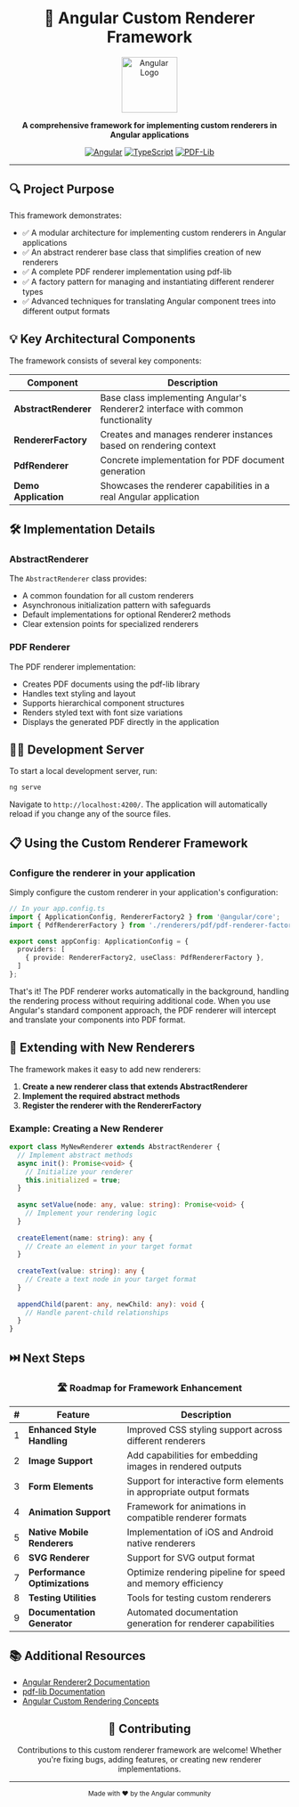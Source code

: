 <div align="center">

# 🚀 Angular Custom Renderer Framework

<img src="https://angular.io/assets/images/logos/angular/angular.svg" width="100" height="100" alt="Angular Logo">

**A comprehensive framework for implementing custom renderers in Angular applications**

[![Angular](https://img.shields.io/badge/Framework-Angular-DD0031?style=flat-square&logo=angular)](https://angular.io/)
[![TypeScript](https://img.shields.io/badge/Language-TypeScript-3178C6?style=flat-square&logo=typescript)](https://www.typescriptlang.org/)
[![PDF-Lib](https://img.shields.io/badge/Library-PDF--Lib-ff0000?style=flat-square)](https://pdf-lib.js.org/)

</div>

<hr>

## 🔍 Project Purpose

This framework demonstrates:
- ✅ A modular architecture for implementing custom renderers in Angular applications
- ✅ An abstract renderer base class that simplifies creation of new renderers
- ✅ A complete PDF renderer implementation using pdf-lib
- ✅ A factory pattern for managing and instantiating different renderer types
- ✅ Advanced techniques for translating Angular component trees into different output formats

## 💡 Key Architectural Components

The framework consists of several key components:

| Component | Description |
|-----------|-------------|
| **AbstractRenderer** | Base class implementing Angular's Renderer2 interface with common functionality |
| **RendererFactory** | Creates and manages renderer instances based on rendering context |
| **PdfRenderer** | Concrete implementation for PDF document generation |
| **Demo Application** | Showcases the renderer capabilities in a real Angular application |

## 🛠️ Implementation Details

### AbstractRenderer

The `AbstractRenderer` class provides:
- A common foundation for all custom renderers
- Asynchronous initialization pattern with safeguards
- Default implementations for optional Renderer2 methods
- Clear extension points for specialized renderers

### PDF Renderer

The PDF renderer implementation:
- Creates PDF documents using the pdf-lib library
- Handles text styling and layout
- Supports hierarchical component structures
- Renders styled text with font size variations
- Displays the generated PDF directly in the application

## 🏃‍♂️ Development Server

To start a local development server, run:

```bash
ng serve
```

Navigate to `http://localhost:4200/`. The application will automatically reload if you change any of the source files.

## 📋 Using the Custom Renderer Framework

### Configure the renderer in your application

Simply configure the custom renderer in your application's configuration:

```typescript
// In your app.config.ts
import { ApplicationConfig, RendererFactory2 } from '@angular/core';
import { PdfRendererFactory } from './renderers/pdf/pdf-renderer-factory';

export const appConfig: ApplicationConfig = {
  providers: [
    { provide: RendererFactory2, useClass: PdfRendererFactory },
  ]
};
```

That's it! The PDF renderer works automatically in the background, handling the rendering process without requiring additional code. When you use Angular's standard component approach, the PDF renderer will intercept and translate your components into PDF format.

## 🌈 Extending with New Renderers

The framework makes it easy to add new renderers:

1. **Create a new renderer class that extends AbstractRenderer**
2. **Implement the required abstract methods**
3. **Register the renderer with the RendererFactory**

### Example: Creating a New Renderer

```typescript
export class MyNewRenderer extends AbstractRenderer {
  // Implement abstract methods
  async init(): Promise<void> {
    // Initialize your renderer
    this.initialized = true;
  }
  
  async setValue(node: any, value: string): Promise<void> {
    // Implement your rendering logic
  }
  
  createElement(name: string): any {
    // Create an element in your target format
  }
  
  createText(value: string): any {
    // Create a text node in your target format
  }
  
  appendChild(parent: any, newChild: any): void {
    // Handle parent-child relationships
  }
}
```

## ⏭️ Next Steps

<div align="center">

### 🛣️ Roadmap for Framework Enhancement
</div>

| # | Feature | Description |
|---|---------|-------------|
| 1 | **Enhanced Style Handling** | Improved CSS styling support across different renderers |
| 2 | **Image Support** | Add capabilities for embedding images in rendered outputs |
| 3 | **Form Elements** | Support for interactive form elements in appropriate output formats |
| 4 | **Animation Support** | Framework for animations in compatible renderer formats |
| 5 | **Native Mobile Renderers** | Implementation of iOS and Android native renderers |
| 6 | **SVG Renderer** | Support for SVG output format |
| 7 | **Performance Optimizations** | Optimize rendering pipeline for speed and memory efficiency |
| 8 | **Testing Utilities** | Tools for testing custom renderers |
| 9 | **Documentation Generator** | Automated documentation generation for renderer capabilities |

## 📚 Additional Resources

- [Angular Renderer2 Documentation](https://angular.io/api/core/Renderer2)
- [pdf-lib Documentation](https://pdf-lib.js.org/)
- [Angular Custom Rendering Concepts](https://angular.io/guide/rendering)

<div align="center">

## 👥 Contributing

Contributions to this custom renderer framework are welcome! Whether you're fixing bugs, adding features, or creating new renderer implementations.

<hr>

<sub>Made with ❤️ by the Angular community</sub>

</div>
